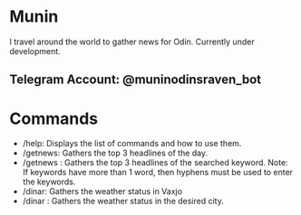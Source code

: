 # Munin
I travel around the world to gather news for Odin. Currently under development.
## Telegram Account: @muninodinsraven_bot

# Commands
* /help: Displays the list of commands and how to use them.
* /getnews: Gathers the top 3 headlines of the day.
* /getnews <keyword>: Gathers the top 3 headlines of the searched keyword.
  Note: If keywords have more than 1 word, then hyphens must be used to enter the keywords.
* /dinar: Gathers the weather status in Vaxjo
* /dinar <city>: Gathers the weather status in the desired city.
